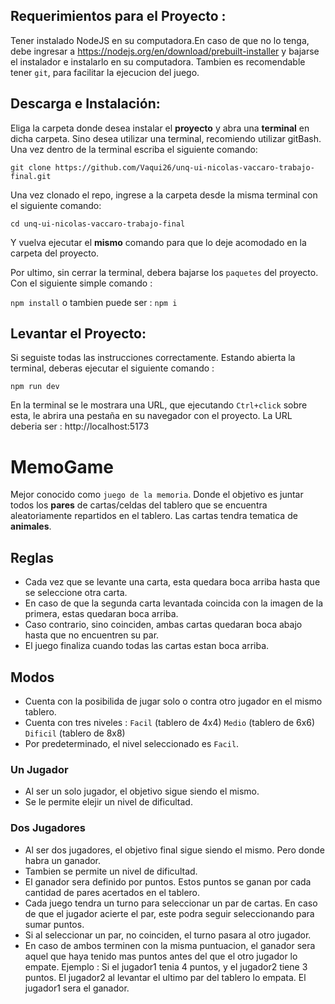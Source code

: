 ## Requerimientos para el Proyecto :

Tener instalado NodeJS en su computadora.En caso de que no lo tenga, debe ingresar a https://nodejs.org/en/download/prebuilt-installer y bajarse el instalador e instalarlo en su computadora.
Tambien es recomendable tener `git`, para facilitar la ejecucion del juego.  

## Descarga e Instalación:
Eliga la carpeta donde desea instalar el **proyecto** y abra una **terminal** en dicha carpeta. Sino desea utilizar una terminal, recomiendo utilizar gitBash. 
Una vez dentro de la terminal escriba el siguiente comando:


`git clone https://github.com/Vaqui26/unq-ui-nicolas-vaccaro-trabajo-final.git`

Una vez clonado el repo, ingrese a la carpeta desde la misma terminal con el siguiente comando:

`cd unq-ui-nicolas-vaccaro-trabajo-final`

Y vuelva ejecutar el **mismo** comando para que lo deje acomodado en la carpeta del proyecto.

Por ultimo, sin cerrar la terminal, debera bajarse los `paquetes` del proyecto. Con el siguiente simple comando :

`npm install` o tambien puede ser : `npm i`

## Levantar el Proyecto:

Si seguiste todas las instrucciones correctamente. Estando abierta la terminal, deberas ejecutar el siguiente comando :

`npm run dev`

En la terminal se le mostrara una URL, que ejecutando `Ctrl+click` sobre esta, le abrira una pestaña en su navegador con el proyecto.
La URL deberia ser : http://localhost:5173

# MemoGame

Mejor conocido como `juego de la memoria`. Donde el objetivo es juntar todos los **pares** de cartas/celdas del tablero que se encuentra aleatoriamente repartidos en el tablero.
Las cartas tendra tematica de **animales**. 

## Reglas

 -  Cada vez que se levante una carta, esta quedara boca arriba hasta que se seleccione otra carta.
 - En caso de que la segunda carta levantada coincida con la imagen de la primera, estas quedaran boca arriba.
 - Caso contrario, sino coinciden, ambas cartas quedaran boca abajo hasta que no encuentren su par.
 - El juego finaliza cuando todas las cartas estan boca arriba.

## Modos

 - Cuenta con la posibilida de jugar solo o contra otro jugador en el mismo tablero.
 - Cuenta con tres niveles : 
`Facil` (tablero de 4x4)
`Medio` (tablero de 6x6)
`Dificil` (tablero de 8x8)
 - Por predeterminado, el nivel seleccionado es `Facil`.

### Un Jugador

 - Al ser un solo jugador, el objetivo sigue siendo el mismo.
 - Se le permite elejir un nivel de dificultad.

### Dos Jugadores

 - Al ser dos jugadores, el objetivo final sigue siendo el mismo. Pero donde habra un ganador.
 - Tambien se permite un nivel de dificultad.
 - El ganador sera definido por puntos. Estos puntos se ganan por cada cantidad de pares acertados en el tablero.
 - Cada juego tendra un turno para seleccionar un par de cartas. En caso de que el jugador acierte el par, este podra seguir seleccionando para sumar puntos.
 - Si al seleccionar un par, no coinciden, el turno pasara al otro jugador. 
 - En caso de ambos terminen con la misma puntuacion, el ganador sera aquel que haya tenido mas puntos antes del que el otro jugador lo empate. Ejemplo : 
 Si el jugador1 tenia 4 puntos, y el jugador2 tiene 3 puntos. El jugador2 al levantar el ultimo par del tablero lo empata. El jugador1 sera el ganador. 
